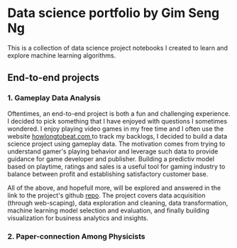 # Data science portfolio by Gim Seng Ng

This is a collection of data science project notebooks I created to learn and explore machine learning algorithms.

## End-to-end projects

### 1. Gameplay Data Analysis

Oftentimes, an end-to-end project is both a fun and challenging experience. I decided to pick something that I have enjoyed with questions I sometimes wondered. I enjoy playing video games in my free time and I often use the website [howlongtobeat.com ](https://www.howlongtobeat.com) to track my backlogs, I decided to build a data science project using gameplay data. The motivation comes from trying to understand gamer's playing behavior and leverage such data to provide guidance for game developer and publisher. Building a predictiv model based on playtime, ratings and sales is a useful tool for gaming industry to balance between profit and establishing satisfactory customer base.

All of the above, and hopefull more, will be explored and answered in the link to the project's github [repo](https://github.com/gimseng/game_stats). The project covers data acquisition (through web-scaping), data exploration and cleaning, data transformation, machine learning model selection and evaluation, and finally building visualization for business analytics and insights.



### 2. Paper-connection Among Physicists

<!---
[Github](https://github.com/.../.ipynb) 
[nbviewer](http://nbviewer.jupyter.org/github/ ....ipynb)

## Classification problems

## Regression problems

## Natural language processing


## Clustering

## Neural networks

## Data exploration and analysis

## Recommendation systems
--->


